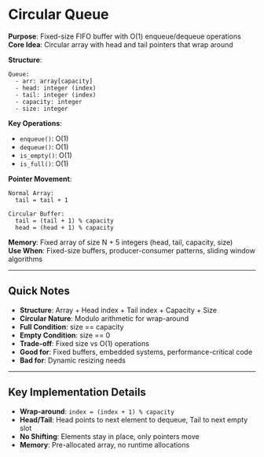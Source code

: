 # Circular Queue

**Purpose**: Fixed-size FIFO buffer with O(1) enqueue/dequeue operations  
**Core Idea**: Circular array with head and tail pointers that wrap around  

**Structure**:

```pseudo
Queue:
  - arr: array[capacity]
  - head: integer (index)
  - tail: integer (index) 
  - capacity: integer
  - size: integer
```

**Key Operations**:

- `enqueue()`: O(1)
- `dequeue()`: O(1)
- `is_empty()`: O(1)
- `is_full()`: O(1)

**Pointer Movement**:

```pseudo
Normal Array:
  tail = tail + 1

Circular Buffer:
  tail = (tail + 1) % capacity
  head = (head + 1) % capacity
```

**Memory**: Fixed array of size N + 5 integers (head, tail, capacity, size)  
**Use When**: Fixed-size buffers, producer-consumer patterns, sliding window algorithms

---

## Quick Notes

- **Structure**: Array + Head index + Tail index + Capacity + Size
- **Circular Nature**: Modulo arithmetic for wrap-around
- **Full Condition**: size == capacity
- **Empty Condition**: size == 0
- **Trade-off**: Fixed size vs O(1) operations
- **Good for**: Fixed buffers, embedded systems, performance-critical code
- **Bad for**: Dynamic resizing needs

---

## Key Implementation Details

- **Wrap-around**: `index = (index + 1) % capacity`
- **Head/Tail**: Head points to next element to dequeue, Tail to next empty slot
- **No Shifting**: Elements stay in place, only pointers move
- **Memory**: Pre-allocated array, no runtime allocations
